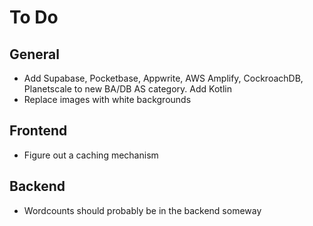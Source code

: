 # To Do

## General

- Add Supabase, Pocketbase, Appwrite, AWS Amplify, CockroachDB, Planetscale to new BA/DB AS category. Add Kotlin
- Replace images with white backgrounds

## Frontend

- Figure out a caching mechanism

## Backend

- Wordcounts should probably be in the backend someway